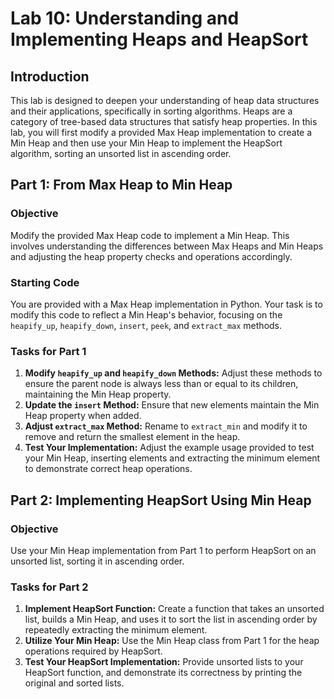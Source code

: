 # Lab 10: Understanding and Implementing Heaps and HeapSort

## Introduction

This lab is designed to deepen your understanding of heap data structures and their applications, specifically in sorting algorithms. Heaps are a category of tree-based data structures that satisfy heap properties. In this lab, you will first modify a provided Max Heap implementation to create a Min Heap and then use your Min Heap to implement the HeapSort algorithm, sorting an unsorted list in ascending order.

## Part 1: From Max Heap to Min Heap

### Objective

Modify the provided Max Heap code to implement a Min Heap. This involves understanding the differences between Max Heaps and Min Heaps and adjusting the heap property checks and operations accordingly.

### Starting Code

You are provided with a Max Heap implementation in Python. Your task is to modify this code to reflect a Min Heap's behavior, focusing on the `heapify_up`, `heapify_down`, `insert`, `peek`, and `extract_max` methods.

### Tasks for Part 1

1. **Modify `heapify_up` and `heapify_down` Methods:** Adjust these methods to ensure the parent node is always less than or equal to its children, maintaining the Min Heap property.
2. **Update the `insert` Method:** Ensure that new elements maintain the Min Heap property when added.
3. **Adjust `extract_max` Method:** Rename to `extract_min` and modify it to remove and return the smallest element in the heap.
4. **Test Your Implementation:** Adjust the example usage provided to test your Min Heap, inserting elements and extracting the minimum element to demonstrate correct heap operations.

## Part 2: Implementing HeapSort Using Min Heap

### Objective

Use your Min Heap implementation from Part 1 to perform HeapSort on an unsorted list, sorting it in ascending order.

### Tasks for Part 2

1. **Implement HeapSort Function:** Create a function that takes an unsorted list, builds a Min Heap, and uses it to sort the list in ascending order by repeatedly extracting the minimum element.
2. **Utilize Your Min Heap:** Use the Min Heap class from Part 1 for the heap operations required by HeapSort.
3. **Test Your HeapSort Implementation:** Provide unsorted lists to your HeapSort function, and demonstrate its correctness by printing the original and sorted lists.

